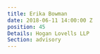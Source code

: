 ```yaml
---
title: Erika Bowman
date: 2018-06-11 14:00:00 Z
position: 45
Details: Hogan Lovells LLP
Section: advisory
---
```


